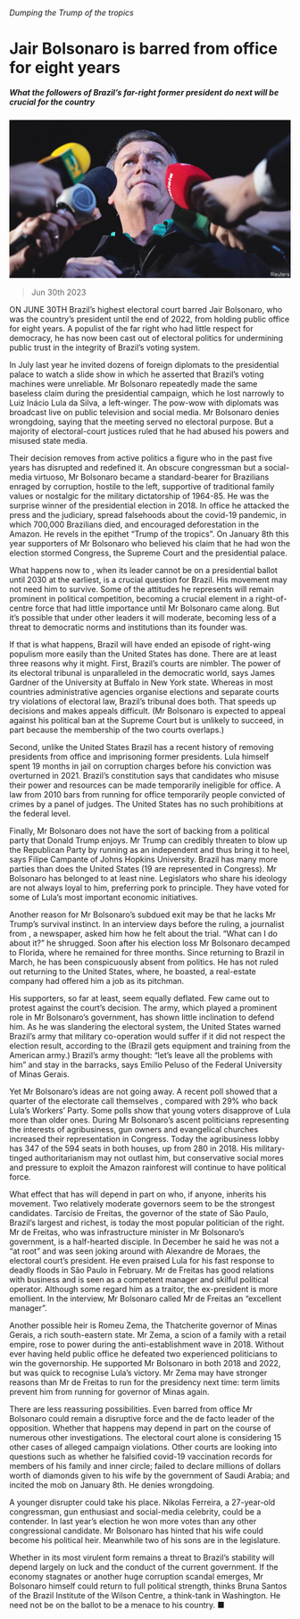 ###### Dumping the Trump of the tropics

# Jair Bolsonaro is barred from office for eight years 

##### What the followers of Brazil’s far-right former president do next will be crucial for the country 

![image](images/20230708_AMP002.jpg) 

> Jun 30th 2023 

ON JUNE 30TH Brazil’s highest electoral court barred Jair Bolsonaro, who was the country’s president until the end of 2022, from holding public office for eight years. A populist of the far right who had little respect for democracy, he has now been cast out of electoral politics for undermining public trust in the integrity of Brazil’s voting system.

In July last year he invited dozens of foreign diplomats to the presidential palace to watch a slide show in which he asserted that Brazil’s voting machines were unreliable. Mr Bolsonaro repeatedly made the same baseless claim during the presidential campaign, which he lost narrowly to Luiz Inácio Lula da Silva, a left-winger. The pow-wow with diplomats was broadcast live on public television and social media. Mr Bolsonaro denies wrongdoing, saying that the meeting served no electoral purpose. But a majority of electoral-court justices ruled that he had abused his powers and misused state media. 

Their decision removes from active politics a figure who in the past five years has disrupted and redefined it. An obscure congressman but a social-media virtuoso, Mr Bolsonaro became a standard-bearer for Brazilians enraged by corruption, hostile to the left, supportive of traditional family values or nostalgic for the military dictatorship of 1964-85. He was the surprise winner of the presidential election in 2018. In office he attacked the press and the judiciary, spread falsehoods about the covid-19 pandemic, in which 700,000 Brazilians died, and encouraged deforestation in the Amazon. He revels in the epithet “Trump of the tropics”. On January 8th this year supporters of Mr Bolsonaro who believed his claim that he had won the election stormed Congress, the Supreme Court and the presidential palace.

What happens now to , when its leader cannot be on a presidential ballot until 2030 at the earliest, is a crucial question for Brazil. His movement may not need him to survive. Some of the attitudes he represents will remain prominent in political competition, becoming a crucial element in a right-of-centre force that had little importance until Mr Bolsonaro came along. But it’s possible that under other leaders it will moderate, becoming less of a threat to democratic norms and institutions than its founder was. 

If that is what happens, Brazil will have ended an episode of right-wing populism more easily than the United States has done. There are at least three reasons why it might. First, Brazil’s courts are nimbler. The power of its electoral tribunal is unparalleled in the democratic world, says James Gardner of the University at Buffalo in New York state. Whereas in most countries administrative agencies organise elections and separate courts try violations of electoral law, Brazil’s tribunal does both. That speeds up decisions and makes appeals difficult. (Mr Bolsonaro is expected to appeal against his political ban at the Supreme Court but is unlikely to succeed, in part because the membership of the two courts overlaps.) 

Second, unlike the United States Brazil has a recent history of removing presidents from office and imprisoning former presidents. Lula himself spent 19 months in jail on corruption charges before his conviction was overturned in 2021. Brazil’s constitution says that candidates who misuse their power and resources can be made temporarily ineligible for office. A law from 2010 bars from running for office temporarily people convicted of crimes by a panel of judges. The United States has no such prohibitions at the federal level. 

Finally, Mr Bolsonaro does not have the sort of backing from a political party that Donald Trump enjoys. Mr Trump can credibly threaten to blow up the Republican Party by running as an independent and thus bring it to heel, says Filipe Campante of Johns Hopkins University. Brazil has many more parties than does the United States (19 are represented in Congress). Mr Bolsonaro has belonged to at least nine. Legislators who share his ideology are not always loyal to him, preferring pork to principle. They have voted for some of Lula’s most important economic initiatives. 

Another reason for Mr Bolsonaro’s subdued exit may be that he lacks Mr Trump’s survival instinct. In an interview days before the ruling, a journalist from , a newspaper, asked him how he felt about the trial. “What can I do about it?” he shrugged. Soon after his election loss Mr Bolsonaro decamped to Florida, where he remained for three months. Since returning to Brazil in March, he has been conspicuously absent from politics. He has not ruled out returning to the United States, where, he boasted, a real-estate company had offered him a job as its pitchman.

His supporters, so far at least, seem equally deflated. Few  came out to protest against the court’s decision. The army, which played a prominent role in Mr Bolsonaro’s government, has shown little inclination to defend him. As he was slandering the electoral system, the United States warned Brazil’s army that military co-operation would suffer if it did not respect the election result, according to the (Brazil gets equipment and training from the American army.) Brazil’s army thought: “let’s leave all the problems with him” and stay in the barracks, says Emilio Peluso of the Federal University of Minas Gerais. 

Yet Mr Bolsonaro’s ideas are not going away. A recent poll showed that a quarter of the electorate call themselves , compared with 29% who back Lula’s Workers’ Party. Some polls show that young voters disapprove of Lula more than older ones. During Mr Bolsonaro’s ascent politicians representing the interests of agribusiness, gun owners and evangelical churches increased their representation in Congress. Today the agribusiness lobby has 347 of the 594 seats in both houses, up from 280 in 2018. His military-tinged authoritarianism may not outlast him, but conservative social mores and pressure to exploit the Amazon rainforest will continue to have political force. 

What effect that has will depend in part on who, if anyone, inherits his movement. Two relatively moderate governors seem to be the strongest candidates. Tarcísio de Freitas, the governor of the state of São Paulo, Brazil’s largest and richest, is today the most popular politician of the right. Mr de Freitas, who was infrastructure minister in Mr Bolsonaro’s government, is a half-hearted disciple. In December he said he was not a “at root” and was seen joking around with Alexandre de Moraes, the electoral court’s president. He even praised Lula for his fast response to deadly floods in São Paulo in February. Mr de Freitas has good relations with business and is seen as a competent manager and skilful political operator. Although some  regard him as a traitor, the ex-president is more emollient. In the  interview, Mr Bolsonaro called Mr de Freitas an “excellent manager”. 

Another possible heir is Romeu Zema, the Thatcherite governor of Minas Gerais, a rich south-eastern state. Mr Zema, a scion of a family with a retail empire, rose to power during the anti-establishment wave in 2018. Without ever having held public office he defeated two experienced politicians to win the governorship. He supported Mr Bolsonaro in both 2018 and 2022, but was quick to recognise Lula’s victory. Mr Zema may have stronger reasons than Mr de Freitas to run for the presidency next time: term limits prevent him from running for governor of Minas again. 

There are less reassuring possibilities. Even barred from office Mr Bolsonaro could remain a disruptive force and the de facto leader of the opposition. Whether that happens may depend in part on the course of numerous other investigations. The electoral court alone is considering 15 other cases of alleged campaign violations. Other courts are looking into questions such as whether he falsified covid-19 vaccination records for members of his family and inner circle; failed to declare millions of dollars worth of diamonds given to his wife by the government of Saudi Arabia; and incited the mob on January 8th. He denies wrongdoing. 

A younger disrupter could take his place. Nikolas Ferreira, a 27-year-old congressman, gun enthusiast and social-media celebrity, could be a contender. In last year’s election he won more votes than any other congressional candidate. Mr Bolsonaro has hinted that his wife could become his political heir. Meanwhile two of his sons are in the legislature.

Whether  in its most virulent form remains a threat to Brazil’s stability will depend largely on luck and the conduct of the current government. If the economy stagnates or another huge corruption scandal emerges, Mr Bolsonaro himself could return to full political strength, thinks Bruna Santos of the Brazil Institute of the Wilson Centre, a think-tank in Washington. He need not be on the ballot to be a menace to his country. ■


